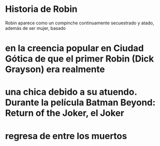   # Historia de Robin
  
  Robin aparece como un compinche continuamente secuestrado y atado, además de ser mujer, basado<h1>
  en la creencia popular en Ciudad Gótica de que el primer Robin (Dick Grayson) era realmente <h1>
  una chica debido a su atuendo. Durante la película Batman Beyond: Return of the Joker, el Joker<h1>
  regresa de entre los muertos

